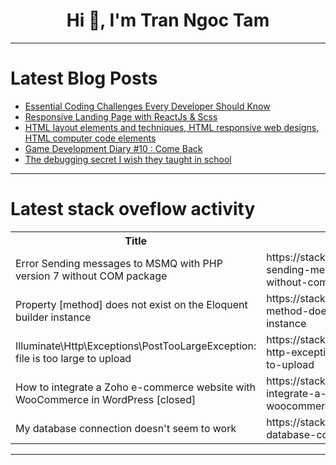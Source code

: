 <h1 align="center">Hi 👋, I'm Tran Ngoc Tam</h1>

---

# Latest Blog Posts 
<!-- BLOG-POST-LIST:START -->
- [Essential Coding Challenges Every Developer Should Know](https://dev.to/spiritmoney/essential-coding-challenges-every-developer-should-know-5b7h)
- [Responsive Landing Page with ReactJs &amp; Scss](https://dev.to/sudhanshuambastha/responsive-landing-page-with-reactjs-scss-2ak4)
- [HTML layout elements and techniques, HTML responsive web designs, HTML computer code elements](https://dev.to/wasifali/html-layout-elements-and-techniques-html-responsive-web-designs-html-computer-code-elements-4962)
- [Game Development Diary #10 : Come Back](https://dev.to/hizrawandwioka/game-development-diary-10-come-back-34og)
- [The debugging secret I wish they taught in school](https://dev.to/fahimulhaq/the-debugging-secret-i-wish-they-taught-in-school-31h9)
<!-- BLOG-POST-LIST:END -->

---

# Latest stack oveflow activity
<table>
  <tr><th>Title</th><th>Link</th></tr>
  <!-- STACKOVERFLOW:START --><tr><td>Error Sending messages to MSMQ with PHP version 7 without COM package</td><td>https://stackoverflow.com/questions/78611015/error-sending-messages-to-msmq-with-php-version-7-without-com-package</td></tr><tr><td>Property [method] does not exist on the Eloquent builder instance</td><td>https://stackoverflow.com/questions/78610896/property-method-does-not-exist-on-the-eloquent-builder-instance</td></tr><tr><td>Illuminate\Http\Exceptions\PostTooLargeException: file is too large to upload</td><td>https://stackoverflow.com/questions/78610883/illuminate-http-exceptions-posttoolargeexception-file-is-too-large-to-upload</td></tr><tr><td>How to integrate a Zoho e-commerce website with WooCommerce in WordPress [closed]</td><td>https://stackoverflow.com/questions/78610703/how-to-integrate-a-zoho-e-commerce-website-with-woocommerce-in-wordpress</td></tr><tr><td>My database connection doesn&#39;t seem to work</td><td>https://stackoverflow.com/questions/78610670/my-database-connection-doesnt-seem-to-work</td></tr><!-- STACKOVERFLOW:END -->
</table>

---


